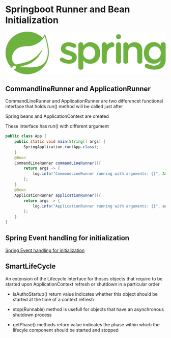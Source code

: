 # Springboot Runner and Bean Initialization 
![](../../images/logo.webp)

## CommandlineRunner and ApplicationRunner

CommandLineRunner and ApplicationRunner are two differencet functional interface that holds run() method will be called just after

Spring beans and ApplicationContext are created

These interface has run() with different argument

``` java
public class App {
    public static void main(String[] args) {
        SpringApplication.run(App.class);
    }
    @Bean
    CommandLineRunner commandLineRunner(){
        return args -> {
            log.info("CommondLineRunner running with arguments: {}", Arrays.toString(args));
        };
    }
    @Bean
    ApplicationRunner applicationRunner(){
        return args -> {
            log.info("ApplicationRunner running with arguments: {}", args.getOptionNames());
        };
    }
}
```

## Spring Event handling for initialization

[Spring Event handling for initialization](./spring-boot-listener_and_event.md)

## SmartLifeCycle

An extension of the Lifecycle interface for thoses objects that require to be started upon ApplicationContext refresh or shutdown in a particular order

* isAuthoStartup() return value indicates whether this object should be started at the time of a context refresh

* stop(Runnable) method is usefull for objects that have an asynchronous shutdown process

* getPhase() methods return value indicates the phase within which the lifecyle component should be started and stopped